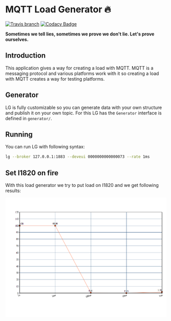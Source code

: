 # MQTT Load Generator :fire:

[![Travis branch](https://img.shields.io/travis/com/I1820/lg/master.svg?style=flat-square)](https://travis-ci.com/I1820/lg)
[![Codacy Badge](https://img.shields.io/codacy/grade/b6019269d2cf4b11897acd4340e78bdc.svg?style=flat-square)](https://www.codacy.com/project/i1820/lg/dashboard)

**Sometimes we tell lies, sometimes we prove we don't lie. Let's prove ourselves.**

## Introduction
This application gives a way for creating a load with MQTT.
MQTT is a messaging protocol and various platforms work with it so
creating a load with MQTT creates a way for testing platforms.

## Generator
LG is fully customizable so you can generate data with
your own structure and publish it on your own topic.
For this LG has the `Generator` interface is defined in `generator/`.

## Running
You can run LG with following syntax:

```sh
lg --broker 127.0.0.1:1883 --deveui 0000000000000073 --rate 1ms
```

## Set I1820 on fire
With this load generator we try to put load on I1820 and we get following results:

![result](results/chart.png)
